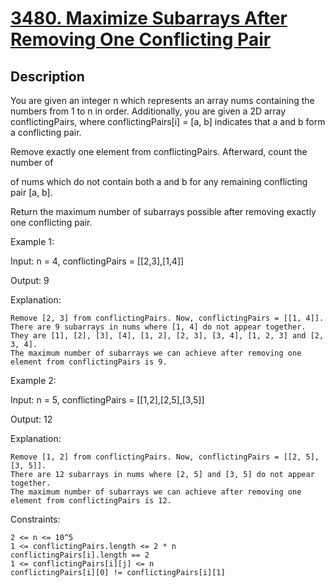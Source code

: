 
<!-- problem:start -->

# [3480. Maximize Subarrays After Removing One Conflicting Pair](https://leetcode.com/problems/maximize-subarrays-after-removing-one-conflicting-pair)

## Description

<!-- description:start -->

You are given an integer n which represents an array nums containing the numbers from 1 to n in order. Additionally, you are given a 2D array conflictingPairs, where conflictingPairs[i] = [a, b] indicates that a and b form a conflicting pair.

Remove exactly one element from conflictingPairs. Afterward, count the number of

of nums which do not contain both a and b for any remaining conflicting pair [a, b].

Return the maximum number of subarrays possible after removing exactly one conflicting pair.

 

Example 1:

Input: n = 4, conflictingPairs = [[2,3],[1,4]]

Output: 9

Explanation:

    Remove [2, 3] from conflictingPairs. Now, conflictingPairs = [[1, 4]].
    There are 9 subarrays in nums where [1, 4] do not appear together. They are [1], [2], [3], [4], [1, 2], [2, 3], [3, 4], [1, 2, 3] and [2, 3, 4].
    The maximum number of subarrays we can achieve after removing one element from conflictingPairs is 9.

Example 2:

Input: n = 5, conflictingPairs = [[1,2],[2,5],[3,5]]

Output: 12

Explanation:

    Remove [1, 2] from conflictingPairs. Now, conflictingPairs = [[2, 5], [3, 5]].
    There are 12 subarrays in nums where [2, 5] and [3, 5] do not appear together.
    The maximum number of subarrays we can achieve after removing one element from conflictingPairs is 12.

 

Constraints:

    2 <= n <= 10^5
    1 <= conflictingPairs.length <= 2 * n
    conflictingPairs[i].length == 2
    1 <= conflictingPairs[i][j] <= n
    conflictingPairs[i][0] != conflictingPairs[i][1]

<!-- description:end -->
